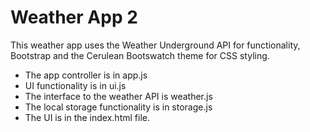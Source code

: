 # Weather App 2
This weather app uses the Weather Underground API for functionality, Bootstrap and the Cerulean Bootswatch theme for CSS styling.
* The app controller is in app.js
* UI functionality is in ui.js
* The interface to the weather API is weather.js
* The local storage functionality is in storage.js
* The UI is in the index.html file.